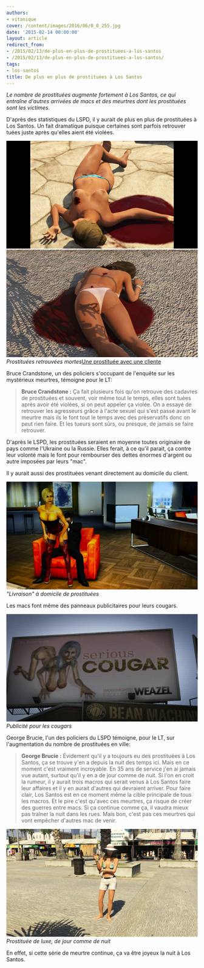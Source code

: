 ```yaml
---
authors:
- vitanique
cover: /content/images/2016/06/0_0_255.jpg
date: '2015-02-14 00:00:00'
layout: article
redirect_from:
- /2015/02/13/de-plus-en-plus-de-prostituees-a-los-santos
- /2015/02/13/de-plus-en-plus-de-prostituees-a-los-santos/
tags:
- los-santos
title: De plus en plus de prostituées à Los Santos
---
```



_Le nombre de prostituées augmente fortement à Los Santos, ce qui entraîne d'autres arrivées de macs et des meurtres dont les prostituées sont les victimes._

D'après des statistiques du LSPD, il y aurait de plus en plus de prostituées à Los Santos. Un fait dramatique puisque certaines sont parfois retrouver tuées juste après qu'elles aient été violées.

![](/content/images/2016/06/0_0_259.jpg)
![Prostituées retrouvées mortes](/content/images/2016/06/0_0_260.jpg)
_Prostituées retrouvées mortes_[Une prostituée avec une cliente](/content/images/2016/06/0_0_257.jpg)

Bruce Crandstone, un des policiers s'occupant de l'enquête sur les mystérieux meurtres, témoigne pour le LT:

> **Bruce Crandstone :** Ça fait plusieurs fois qu'on retrouve des cadavres de prostituées et souvent, voir même tout le temps, elles sont tuées après avoir été violées, si on peut appeler ça violée. On a essayé de retrouver les agresseurs grâce à l'acte sexuel qui s'est passé avant le meurtre mais ils le font tout le temps avec des préservatifs donc on peut rien faire. Et les tueurs sont sûrs, ou presque, de jamais se faire retrouver.

D'après le LSPD, les prostituées seraient en moyenne toutes originaire de pays comme l'Ukraine ou la Russie. Elles ferait, à ce qu'il parait, ça contre leur volonté mais le font pour rembourser des dettes énormes d'argent ou autre imposées par leurs "mac".

Il y aurait aussi des prostituées venant directement au domicile du client.

!["Livraison" à domicile de prostituées](/content/images/2016/06/0_0_256.jpg)
_"Livraison" à domicile de prostituées_

Les macs font même des panneaux publicitaires pour leurs cougars.

![Publicité pour les cougars](/content/images/2016/06/0_0_258.jpg)
_Publicité pour les cougars_

George Brucie, l'un des policiers du LSPD témoigne, pour le LT, sur l'augmentation du nombre de prostituées en ville:

> **George Brucie :** Évidement qu'il y a toujours eu des prostituées à Los Santos, ça se trouve y'en a depuis la nuit des temps ici. Mais en ce moment c'est vraiment incroyable. En 35 ans de service j'en ai jamais vue autant, surtout qu'il y en a de jour comme de nuit. Si l'on en croit la rumeur, il y aurait trois macros qui serait venus à Los Santos faire leur affaires et il y en aurait d'autres qui devraient arriver. Pour faire clair, Los Santos est en ce moment même la cible principale de tous les macros. Et le pire c'est qu'avec ces meurtres, ça risque de créer des guerres entre macs. Si ça continue comme ça, il vaudra mieux pas traîner la nuit dans les rues. Mais bon, c'est pas ces meurtres qui vont empêcher d'autres mac de venir.

![Prostituée de luxe, de jour comme de nuit](/content/images/2016/06/0_0-1_0.jpg)
_Prostituée de luxe, de jour comme de nuit_

En effet, si cette série de meurtre continue, ça va être joyeux la nuit à Los Santos.